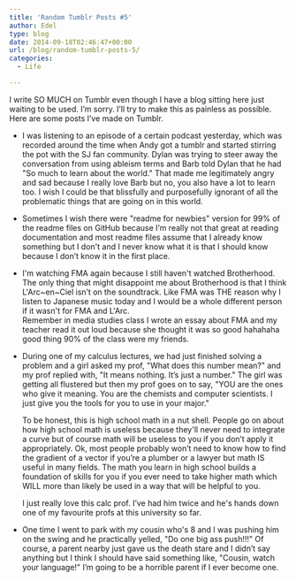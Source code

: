 ```yaml
---
title: 'Random Tumblr Posts #5'
author: Edel
type: blog
date: 2014-09-18T02:46:47+00:00
url: /blog/random-tumblr-posts-5/
categories:
  - Life

---
```

I write SO MUCH on Tumblr even though I have a blog sitting here just waiting to be used. I’m sorry. I’ll try to make this as painless as possible. Here are some posts I’ve made on Tumblr.

  * I was listening to an episode of a certain podcast yesterday, which was recorded around the time when Andy got a tumblr and started stirring the pot with the SJ fan community. Dylan was trying to steer away the conversation from using ableism terms and Barb told Dylan that he had "So much to learn about the world." That made me legitimately angry and sad because I really love Barb but no, you also have a lot to learn too. I wish I could be that blissfully and purposefully ignorant of all the problematic things that are going on in this world.
  * Sometimes I wish there were "readme for newbies" version for 99% of the readme files on GitHub because I’m really not that great at reading documentation and most readme files assume that I already know something but I don't and I never know what it is that I should know because I don’t know it in the first place.
  * I'm watching FMA again because I still haven't watched Brotherhood. The only thing that might disappoint me about Brotherhood is that I think L'Arc~en~Ciel isn’t on the soundtrack. Like FMA was THE reason why I listen to Japanese music today and I would be a whole different person if it wasn't for FMA and L'Arc.  
    Remember in media studies class I wrote an essay about FMA and my teacher read it out loud because she thought it was so good hahahaha good thing 90% of the class were my friends.
  * During one of my calculus lectures, we had just finished solving a problem and a girl asked my prof, "What does this number mean?" and my prof replied with, "It means nothing. It’s just a number." The girl was getting all flustered but then my prof goes on to say, "YOU are the ones who give it meaning. You are the chemists and computer scientists. I just give you the tools for you to use in your major."
  
    To be honest, this is high school math in a nut shell. People go on about how high school math is useless because they'll never need to integrate a curve but of course math will be useless to you if you don’t apply it appropriately. Ok, most people probably won’t need to know how to find the gradient of a vector if you’re a plumber or a lawyer but math IS useful in many fields. The math you learn in high school builds a foundation of skills for you if you ever need to take higher math which WILL more than likely be used in a way that will be helpful to you.
  
    I just really love this calc prof. I’ve had him twice and he's hands down one of my favourite profs at this university so far.
  * One time I went to park with my cousin who's 8 and I was pushing him on the swing and he practically yelled, "Do one big ass push!!!" Of course, a parent nearby just gave us the death stare and I didn’t say anything but I think I should have said something like, "Cousin, watch your language!" I’m going to be a horrible parent if I ever become one.


